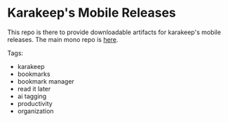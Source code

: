 # Karakeep's Mobile Releases

This repo is there to provide downloadable artifacts for karakeep's mobile releases. The main mono repo is [here](https://github.com/karakeep-app/karakeep).

Tags:
- karakeep
- bookmarks
- bookmark manager
- read it later
- ai tagging
- productivity
- organization
